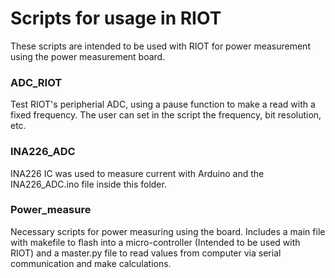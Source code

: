 # Scripts for usage in RIOT

These scripts are intended to be used with RIOT for power measurement using the power measurement board.

### ADC_RIOT
Test RIOT's peripherial ADC, using a pause function to make a read with a fixed frequency. The user can set in the script the frequency, bit resolution, etc.

### INA226_ADC
INA226 IC was used to measure current with Arduino and the INA226_ADC.ino file inside this folder.

### Power_measure
Necessary scripts for power measuring using the board. Includes a main file with makefile to flash into a micro-controller (Intended to be used with RIOT) and a master.py file to read values from computer via serial communication and make calculations.
